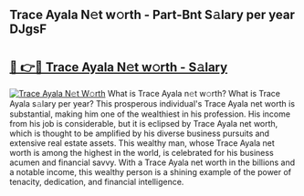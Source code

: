 ## Trace Ayala N𝚎t w𝚘rth - Part-Bnt S𝚊lary per year DJgsF

# <h2><a href="http://gc343ri.nevu.top/?p=Trace+Ayala">🔗 👉🔴 Trace Ayala N𝚎t w𝚘rth - S𝚊lary</a></h2>

[![Trace Ayala N𝚎t W𝚘rth](https://i.imgur.com/Oavwk0R.jpeg)](http://gc343ri.nevu.top/?p=Trace+Ayala)
What is Trace Ayala n𝚎t w𝚘rth? What is Trace Ayala s𝚊lary per year?
This prosperous individual's Trace Ayala net worth is substantial, making him one of the wealthiest in his profession. His income from his job is considerable, but it is eclipsed by Trace Ayala net worth, which is thought to be amplified by his diverse business pursuits and extensive real estate assets. This wealthy man, whose Trace Ayala net worth is among the highest in the world, is celebrated for his business acumen and financial savvy. With a Trace Ayala net worth in the billions and a notable income, this wealthy person is a shining example of the power of tenacity, dedication, and financial intelligence.
